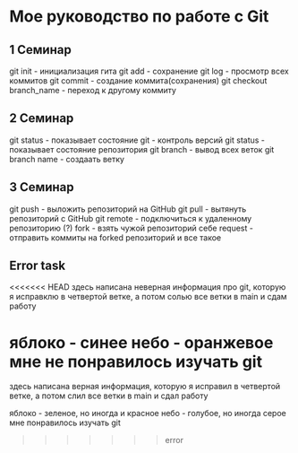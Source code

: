 # Мое руководство по работе с Git

## 1 Семинар

git init - инициализация гита
git add - сохранение
git log - просмотр всех коммитов
git commit - создание коммита(сохранения)
git checkout branch_name - переход к другому коммиту


## 2 Семинар

git status - показывает состояние
git - контроль версий 
git status - показывает состояние репозитория
git branch - вывод всех веток
git branch name - создаать ветку


## 3 Семинар

git push - выложить репозиторий на GitHub
git pull - вытянуть репозиторий с GitHub
git remote - подключиться к удаленному репозиторию (?)
fork - взять чужой репозиторий себе
request - отправить коммиты на forked репозиторий
и все такое


## Error task

<<<<<<< HEAD
здесь написана неверная информация про git, которую я исправклю в четвертой ветке, а потом солью все ветки в main и сдам работу

яблоко - синее
небо - оранжевое
мне не понравилось изучать git
=======
здесь написана верная информация, которую я исправил в четвертой ветке, а потом слил все ветки в main и сдал работу

яблоко - зеленое, но иногда и красное
небо - голубое, но иногда серое
мне понравилось изучать git
>>>>>>> error
